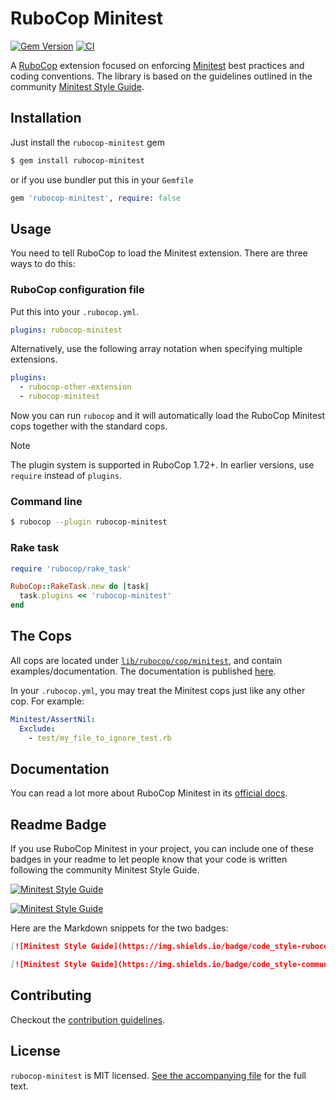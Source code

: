 # RuboCop Minitest

[![Gem Version](https://badge.fury.io/rb/rubocop-minitest.svg)](https://badge.fury.io/rb/rubocop-minitest)
[![CI](https://github.com/rubocop/rubocop-minitest/actions/workflows/test.yml/badge.svg)](https://github.com/rubocop/rubocop-minitest/actions/workflows/test.yml)

A [RuboCop](https://github.com/rubocop/rubocop) extension focused on enforcing [Minitest](https://github.com/minitest/minitest) best practices and coding conventions.
The library is based on the guidelines outlined in the community [Minitest Style Guide](https://minitest.rubystyle.guide).

## Installation

Just install the `rubocop-minitest` gem

```sh
$ gem install rubocop-minitest
```

or if you use bundler put this in your `Gemfile`

```ruby
gem 'rubocop-minitest', require: false
```

## Usage

You need to tell RuboCop to load the Minitest extension. There are three
ways to do this:

### RuboCop configuration file

Put this into your `.rubocop.yml`.

```yaml
plugins: rubocop-minitest
```

Alternatively, use the following array notation when specifying multiple extensions.

```yaml
plugins:
  - rubocop-other-extension
  - rubocop-minitest
```

Now you can run `rubocop` and it will automatically load the RuboCop Minitest
cops together with the standard cops.

> [!NOTE]
> The plugin system is supported in RuboCop 1.72+. In earlier versions, use `require` instead of `plugins`.

### Command line

```sh
$ rubocop --plugin rubocop-minitest
```

### Rake task

```ruby
require 'rubocop/rake_task'

RuboCop::RakeTask.new do |task|
  task.plugins << 'rubocop-minitest'
end
```

## The Cops

All cops are located under
[`lib/rubocop/cop/minitest`](lib/rubocop/cop/minitest), and contain
examples/documentation. The documentation is published [here](https://docs.rubocop.org/rubocop-minitest/).

In your `.rubocop.yml`, you may treat the Minitest cops just like any other
cop. For example:

```yaml
Minitest/AssertNil:
  Exclude:
    - test/my_file_to_ignore_test.rb
```

## Documentation

You can read a lot more about RuboCop Minitest in its [official docs](https://docs.rubocop.org/rubocop-minitest/).

## Readme Badge

If you use RuboCop Minitest in your project, you can include one of these badges in your readme to let people know that your code is written following the community Minitest Style Guide.

[![Minitest Style Guide](https://img.shields.io/badge/code_style-rubocop-brightgreen.svg)](https://github.com/rubocop/rubocop-minitest)

[![Minitest Style Guide](https://img.shields.io/badge/code_style-community-brightgreen.svg)](https://minitest.rubystyle.guide)

Here are the Markdown snippets for the two badges:

``` markdown
[![Minitest Style Guide](https://img.shields.io/badge/code_style-rubocop-brightgreen.svg)](https://github.com/rubocop/rubocop-minitest)

[![Minitest Style Guide](https://img.shields.io/badge/code_style-community-brightgreen.svg)](https://minitest.rubystyle.guide)
```

## Contributing

Checkout the [contribution guidelines](CONTRIBUTING.md).

## License

`rubocop-minitest` is MIT licensed. [See the accompanying file](LICENSE.txt) for
the full text.
